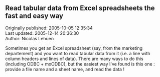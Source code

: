 ## Read tabular data from Excel spreadsheets the fast and easy way  
Originally published: 2005-10-05 12:35:34  
Last updated: 2005-12-14 20:36:30  
Author: Nicolas Lehuen  
  
Sometimes you get an Excel spreadsheet (say, from the marketing departement) and you want to read tabular data from it (i.e. a line with column headers and lines of data). There are many ways to do this (including ODBC + mxODBC), but the easiest way I've found is this one : provide a file name and a sheet name, and read the data !